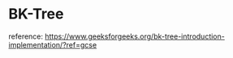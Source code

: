 # BK-Tree 

reference: https://www.geeksforgeeks.org/bk-tree-introduction-implementation/?ref=gcse

